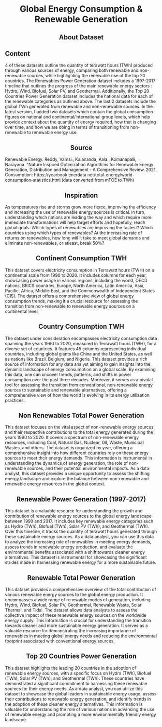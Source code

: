 <h1 align = 'center'> Global Energy Consumption & Renewable Generation
  </h1>
<h2 align = 'center' >About Dataset
  </h2>
 <h2> Content
  </h2>
4 of these datasets outline the quantity of terawatt hours (TWh) produced through various sources of energy, comparing both renewable and non-renewable sources, while highlighting the renewable use of the top 20 countries. The Renewables Power Generation dataset includes a 1997-2017 timeline that outlines the progress of the main renewable energy sectors : Hydro, Wind, Biofuel, Solar PV, and Geothermal. Additionally, the Top 20 Countries Power Generation dataset includes the national data for each of the renewable categories as outlined above. The last 2 datasets include the global TWh generated from renewable and non-renewable sources.
In the latest version, I added two datasets which contain the global consumption figures on national and continental/international group levels, which help provide context about the quantity of energy required, how that is changing over time, and how we are doing in terms of transitioning from non-renewable to renewable energy use.

<h2 align = 'center' > Source
  </h2>
Renewable Energy: Reddy, Vamsi., Kalananda, Aala., Komanapalli, Narayana. "Nature Inspired Optimization Algorithms for Renewable Energy Generation, Distribution and Management - A Comprehensive Review. 2021.
Consumption: https://yearbook.enerdata.net/total-energy/world-consumption-statistics.html (data converted from mTOE to TWh)

<h2 align = 'center' > Inspiration
  </h2>
As temperatures rise and storms grow more fierce, improving the efficiency and increasing the use of renewable energy sources is critical. In turn, understanding which nations are leading the way and which require more immediate transformations will help target efforts and hopefully, reach global goals.
Which types of renewables are improving the fastest? Which countries using which types of renewables? At the increasing rate of returns on renewables, how long will it take to meet global demands and eliminate non-renewables, or atleast, break 50%?



<h2 align = 'center' > Continent Consumption TWH
  </h2>
This dataset covers electricity consumption in Terrawatt hours (TWH) on a continental scale from 1990 to 2020. It includes columns for each year, showcasing power usage in various regions, including the world, OECD nations, BRICS countries, Europe, North America, Latin America, Asia, Pacific, Africa, Middle-East, and the Commonwealth of Independent States (CIS). The dataset offers a comprehensive view of global energy consumption trends, making it a crucial resource for assessing the transition from non-renewable to renewable energy sources on a continental level

<h2 align = 'center' > Country Consumption TWH
  </h2>  
The dataset under consideration encompasses electricity consumption data spanning the years 1990 to 2020, measured in Terrawatt hours (TWH), for a diverse set of countries. It features 45 columns representing individual countries, including global giants like China and the United States, as well as nations like Brazil, Belgium, and Nigeria. This dataset provides a rich source of information for any data analyst aiming to gain insights into the dynamic landscape of energy consumption on a global scale. By examining this data, one can uncover trends, patterns, and shifts in power consumption over the past three decades. Moreover, it serves as a pivotal tool for assessing the transition from conventional, non-renewable energy sources to sustainable and renewable alternatives, offering a comprehensive view of how the world is evolving in its energy utilization practices.

<h2 align = 'center' > Non Renewables Total Power Generation
  </h2> 
This dataset focuses on the vital aspect of non-renewable energy sources and their respective contributions to the total energy generated during the years 1990 to 2020. It covers a spectrum of non-renewable energy resources, including Coal, Natural Gas, Nuclear, Oil, Waste, Municipal Wastes, and others. The dataset is organized by year, offering a comprehensive insight into how different countries rely on these energy sources to meet their energy demands. This information is instrumental in understanding the dynamics of energy generation, the role of non-renewable sources, and their potential environmental impacts. As a data analyst, this dataset provides a unique opportunity to assess the shifting energy landscape and explore the balance between non-renewable and renewable energy resources in the global context.

<h2 align = 'center' > Renewable Power Generation (1997-2017)
  </h2> 
This dataset is a valuable resource for understanding the growth and contribution of renewable energy sources to the global energy landscape between 1990 and 2017. It includes key renewable energy categories such as Hydro (TWh), Biofuel (TWh), Solar PV (TWh), and Geothermal (TWh). Over this timeline, it tracks the quantity of terawatt hours generated through these sustainable energy sources. As a data analyst, you can use this data to analyze the increasing role of renewables in meeting energy demands, assess trends in renewable energy production, and evaluate the environmental benefits associated with a shift towards cleaner energy alternatives. This dataset is instrumental for showcasing the significant strides made in harnessing renewable energy for a more sustainable future.

<h2 align = 'center' > Renewable Total Power Generation
  </h2> 
This dataset provides a comprehensive overview of the total contribution of various renewable energy sources to the global energy production. It encompasses a wide range of renewable modes of generation, including Hydro, Wind, Biofuel, Solar PV, Geothermal, Renewable Waste, Solar Thermal, and Tidal. The dataset allows data analysts to assess the collective impact of these renewable energy sources on the worldwide energy supply. This information is crucial for understanding the transition towards cleaner and more sustainable energy generation. It serves as a valuable resource for demonstrating the increasing importance of renewables in meeting global energy needs and reducing the environmental footprint associated with conventional energy sources.

<h2 align = 'center' > Top 20 Countries Power Generation
  </h2> 
This dataset highlights the leading 20 countries in the adoption of renewable energy sources, with a specific focus on Hydro (TWh), Biofuel (TWh), Solar PV (TWh), and Geothermal (TWh). These countries have demonstrated a significant commitment to harnessing these renewable sources for their energy needs. As a data analyst, you can utilize this dataset to showcase the global leaders in sustainable energy usage, assess their contributions to renewable energy generation, and identify trends in the adoption of these cleaner energy alternatives. This information is valuable for understanding the role of various nations in advancing the use of renewable energy and promoting a more environmentally friendly energy landscape.
  


